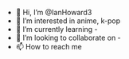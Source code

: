 - 👋 Hi, I’m @IanHoward3
- 👀 I’m interested in anime, k-pop
- 🌱 I’m currently learning - 
- 💞️ I’m looking to collaborate on - 
- 📫 How to reach me 

<!---
IanHoward3/IanHoward3 is a ✨ special ✨ repository because its `README.md` (this file) appears on your GitHub profile.
You can click the Preview link to take a look at your changes.
--->
